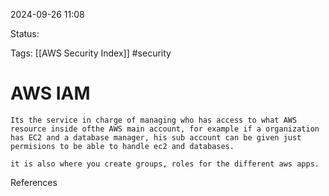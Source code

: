 2024-09-26 11:08

Status:

Tags:
[[AWS Security Index]]
#security


# AWS IAM

	Its the service in charge of managing who has access to what AWS  resource inside ofthe AWS main account, for example if a organization has EC2 and a database manager, his sub account can be given just permisions to be able to handle ec2 and databases.

	it is also where you create groups, roles for the different aws apps.


References 
